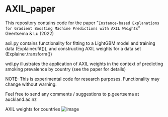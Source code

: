 # AXIL_paper

This repository contains code for the paper "`Instance-based Explanations for Gradient Boosting Machine Predictions with AXIL Weights`" Geertsema & Lu (2022)

axil.py contains functionality for fitting to a LightGBM model and training data (Explainer.fit()), and constructing AXIL weights for a data set (Explainer.transform())

wdi.py illustrates the application of AXIL weights in the context of predicting smoking prevalence by country (see the paper for details)

NOTE: This is experimental code for research purposes. Functionality may change without warning.

Feel free to send any comments / suggestions to p.geertsema at auckland.ac.nz

AXIL weights for countries
![image](https://user-images.githubusercontent.com/78324985/205521706-1bc8b2c3-75ae-4e27-9dd7-7f70f02dd332.png)
